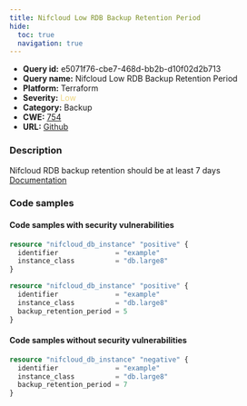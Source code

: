 ```yaml
---
title: Nifcloud Low RDB Backup Retention Period
hide:
  toc: true
  navigation: true
---
```


<style>
  .highlight .hll {
    background-color: #ff171742;
  }
  .md-content {
    max-width: 1100px;
    margin: 0 auto;
  }
</style>

-   **Query id:** e5071f76-cbe7-468d-bb2b-d10f02d2b713
-   **Query name:** Nifcloud Low RDB Backup Retention Period
-   **Platform:** Terraform
-   **Severity:** <span style="color:#edd57e">Low</span>
-   **Category:** Backup
-   **CWE:** <a href="https://cwe.mitre.org/data/definitions/754.html" onclick="newWindowOpenerSafe(event, 'https://cwe.mitre.org/data/definitions/754.html')">754</a>
-   **URL:** [Github](https://github.com/Checkmarx/kics/tree/master/assets/queries/terraform/nifcloud/db_does_not_have_long_backup_retention)

### Description
Nifcloud RDB backup retention should be at least 7 days<br>
[Documentation](https://registry.terraform.io/providers/nifcloud/nifcloud/latest/docs/resources/db_instance#backup_retention_period)

### Code samples
#### Code samples with security vulnerabilities
```tf title="Positive test num. 1 - tf file" hl_lines="1"
resource "nifcloud_db_instance" "positive" {
  identifier              = "example"
  instance_class          = "db.large8"
}

```
```tf title="Positive test num. 2 - tf file" hl_lines="1"
resource "nifcloud_db_instance" "positive" {
  identifier              = "example"
  instance_class          = "db.large8"
  backup_retention_period = 5
}

```


#### Code samples without security vulnerabilities
```tf title="Negative test num. 1 - tf file"
resource "nifcloud_db_instance" "negative" {
  identifier              = "example"
  instance_class          = "db.large8"
  backup_retention_period = 7
}

```
